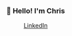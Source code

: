 <h3 align="center">👋 Hello! I'm Chris</h3>

<!-- #### 👋 Hello! I'm [![Generic badge](https://img.shields.io/badge/Chris-Smith-green.svg)](https://shields.io/) -->


<p align="center">
<!--   <a href="https://jasonet.co">Blog</a> • -->
<!--    <a href="https://cs2716.github.io">Website</a> • -->
  <a href="https://www.linkedin.com/in/christopher-smith-969a06149/">LinkedIn</a>
</p>

<!-- ##### Blog posts -->

<!--START_SECTION:posts-->
<!-- * Coming Soon! -->
<!--END_SECTION:posts-->




<!-- ![visitors](https://visitor-badge.glitch.me/badge?page_id=cs2716.cs2716) -->
